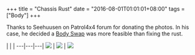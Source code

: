 +++
title = "Chassis Rust"
date = "2016-08-01T01:01:01+08:00"
tags = ["Body"]
+++

Thanks to Seehuusen on Patrol4x4 forum for donating the photos. In his case, he decided a [Body Swap][Wiki: body-swap] was more feasible than fixing the rust.

   |   |   |
---|---|---|
[![][Image: back]][Image: back] | [![][Image: front]][Image: front] | [![][Image: middle]][Image: middle]

[Image: back]: /wiki/body/chassis-rust/chassis-rust-lhs-back.jpg
[Image: front]: /wiki/body/chassis-rust/chassis-rust-lhs-front.jpg
[Image: middle]: /wiki/body/chassis-rust/chassis-rust-lhs-middle.jpg

[Wiki: body-swap]: /wiki/body/body-swap
